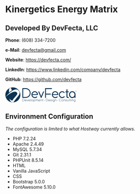 # Kinergetics Energy Matrix
## Developed By DevFecta, LLC

**Phone**: (608) 334-7200

**e-Mail**: devfecta@gmail.com

**Website**: https://devfecta.com/

**LinkedIn**: https://www.linkedin.com/company/devfecta

**GitHub**: https://github.com/devfecta

<img src="https://github.com/devfecta/devfecta.github.io/blob/master/public/images/Devfecta-Logo.png" alt="DevFecta" width="auto" height="50px" />

## Environment Configuration
*The configuration is limited to what Hostway currently allows.*
- PHP 7.2.24
- Apache 2.4.49
- MySQL 5.7.34
- Git 2.31.1
- PHPUnit 8.5.14
- HTML
- Vanilla JavaScript
- CSS
- Bootstrap 5.0.0
- FontAwesome 5.10.0
